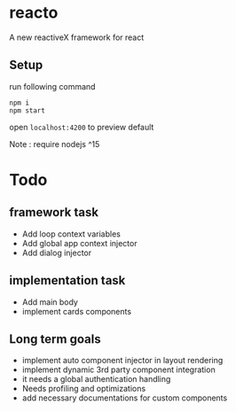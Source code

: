 # reacto

A new reactiveX framework for react


## Setup
run following command

```
npm i
npm start
```

open `localhost:4200` to preview default

Note : require nodejs ^15


# Todo

## framework task
- Add loop context variables
- Add global app context injector
- Add dialog injector

## implementation task
- Add main body
- implement cards components

## Long term goals
- implement auto component injector in layout rendering
- implement dynamic 3rd party component integration
- it needs a global authentication handling
- Needs profiling and optimizations
- add necessary documentations for custom components